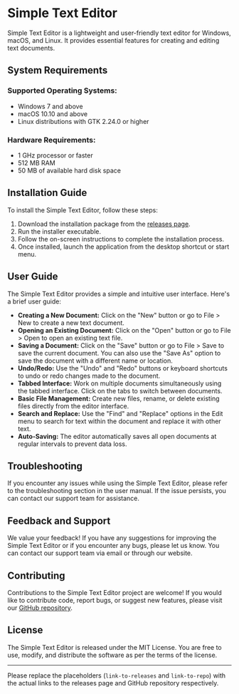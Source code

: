 # Simple Text Editor

Simple Text Editor is a lightweight and user-friendly text editor for Windows, macOS, and Linux. It provides essential features for creating and editing text documents.

## System Requirements

### Supported Operating Systems:
- Windows 7 and above
- macOS 10.10 and above
- Linux distributions with GTK 2.24.0 or higher

### Hardware Requirements:
- 1 GHz processor or faster
- 512 MB RAM
- 50 MB of available hard disk space

## Installation Guide

To install the Simple Text Editor, follow these steps:

1. Download the installation package from the [releases page](https://github.com/KiiingDom/comp3375-groupproject-simpletexteditor).
2. Run the installer executable.
3. Follow the on-screen instructions to complete the installation process.
4. Once installed, launch the application from the desktop shortcut or start menu.

## User Guide

The Simple Text Editor provides a simple and intuitive user interface. Here's a brief user guide:

- **Creating a New Document:** Click on the "New" button or go to File > New to create a new text document.
- **Opening an Existing Document:** Click on the "Open" button or go to File > Open to open an existing text file.
- **Saving a Document:** Click on the "Save" button or go to File > Save to save the current document. You can also use the "Save As" option to save the document with a different name or location.
- **Undo/Redo:** Use the "Undo" and "Redo" buttons or keyboard shortcuts to undo or redo changes made to the document.
- **Tabbed Interface:** Work on multiple documents simultaneously using the tabbed interface. Click on the tabs to switch between documents.
- **Basic File Management:** Create new files, rename, or delete existing files directly from the editor interface.
- **Search and Replace:** Use the "Find" and "Replace" options in the Edit menu to search for text within the document and replace it with other text.
- **Auto-Saving:** The editor automatically saves all open documents at regular intervals to prevent data loss.

## Troubleshooting

If you encounter any issues while using the Simple Text Editor, please refer to the troubleshooting section in the user manual. If the issue persists, you can contact our support team for assistance.

## Feedback and Support

We value your feedback! If you have any suggestions for improving the Simple Text Editor or if you encounter any bugs, please let us know. You can contact our support team via email or through our website.

## Contributing

Contributions to the Simple Text Editor project are welcome! If you would like to contribute code, report bugs, or suggest new features, please visit our [GitHub repository](https://github.com/KiiingDom/comp3375-groupproject-simpletexteditor).

## License

The Simple Text Editor is released under the MIT License. You are free to use, modify, and distribute the software as per the terms of the license.

---

Please replace the placeholders (`link-to-releases` and `link-to-repo`) with the actual links to the releases page and GitHub repository respectively.
